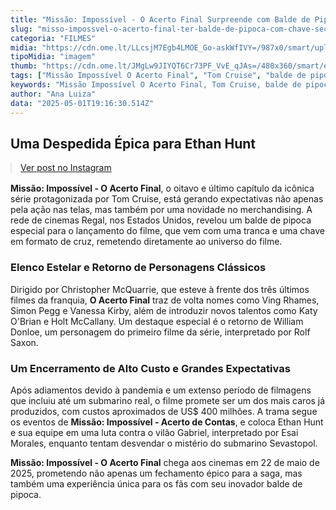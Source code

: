 ```yaml
---
title: "Missão: Impossível - O Acerto Final Surpreende com Balde de Pipoca Inovador"
slug: "misso-impossvel-o-acerto-final-ter-balde-de-pipoca-com-chave-secreta"
categoria: "FILMES"
midia: "https://cdn.ome.lt/LLcsjM7Egb4LMOE_Go-askWfIVY=/987x0/smart/uploads/conteudo/fotos/tom-cruise-missao-impossivel-8_y68O8C4.png"
tipoMidia: "imagem"
thumb: "https://cdn.ome.lt/JMgLw9JIYQT6Cr73PF_VvE_qJAs=/480x360/smart/extras/conteudos/missao-impossivel-8_IrCASya.png"
tags: ["Missão Impossível O Acerto Final", "Tom Cruise", "balde de pipoca", "filme de ação", "Christopher McQuarrie"]
keywords: "Missão Impossível O Acerto Final, Tom Cruise, balde de pipoca, filme de ação, Christopher McQuarrie"
author: "Ana Luiza"
data: "2025-05-01T19:16:30.514Z"
---
```


## Uma Despedida Épica para Ethan Hunt

<blockquote class="instagram-media" data-instgrm-permalink="https://www.instagram.com/reel/DJHllwYNDz6/" data-instgrm-version="14" style="width:100%; max-width:540px; margin:1rem auto;"><a href="https://www.instagram.com/reel/DJHllwYNDz6/">Ver post no Instagram</a></blockquote>

**Missão: Impossível - O Acerto Final**, o oitavo e último capítulo da icônica série protagonizada por Tom Cruise, está gerando expectativas não apenas pela ação nas telas, mas também por uma novidade no merchandising. A rede de cinemas Regal, nos Estados Unidos, revelou um balde de pipoca especial para o lançamento do filme, que vem com uma tranca e uma chave em formato de cruz, remetendo diretamente ao universo do filme.

### Elenco Estelar e Retorno de Personagens Clássicos

Dirigido por Christopher McQuarrie, que esteve à frente dos três últimos filmes da franquia, **O Acerto Final** traz de volta nomes como Ving Rhames, Simon Pegg e Vanessa Kirby, além de introduzir novos talentos como Katy O'Brian e Holt McCallany. Um destaque especial é o retorno de William Donloe, um personagem do primeiro filme da série, interpretado por Rolf Saxon.

### Um Encerramento de Alto Custo e Grandes Expectativas

Após adiamentos devido à pandemia e um extenso período de filmagens que incluiu até um submarino real, o filme promete ser um dos mais caros já produzidos, com custos aproximados de US$ 400 milhões. A trama segue os eventos de **Missão: Impossível - Acerto de Contas**, e coloca Ethan Hunt e sua equipe em uma luta contra o vilão Gabriel, interpretado por Esai Morales, enquanto tentam desvendar o mistério do submarino Sevastopol.

**Missão: Impossível - O Acerto Final** chega aos cinemas em 22 de maio de 2025, prometendo não apenas um fechamento épico para a saga, mas também uma experiência única para os fãs com seu inovador balde de pipoca.